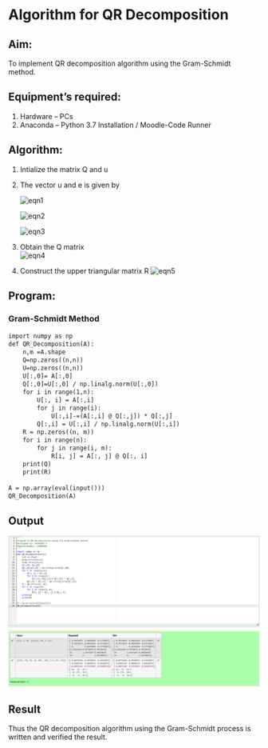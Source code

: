 # Algorithm for QR Decomposition
## Aim:
To implement QR decomposition algorithm using the Gram-Schmidt method.
## Equipment’s required:
1.	Hardware – PCs
2.	Anaconda – Python 3.7 Installation / Moodle-Code Runner
## Algorithm:
1.	Intialize the matrix Q and u
2.	The vector u and e is given by

    ![eqn1](./ex4.jpg)

    ![eqn2](./ex6.jpg)

    ![eqn3](./ex3.jpg)

3.	Obtain the Q matrix   
    ![eqn4](./ex1.jpg)
4.	Construct the upper triangular matrix R
    ![eqn5](./ex2.jpg)



## Program:
### Gram-Schmidt Method
```
import numpy as np
def QR_Decomposition(A):
    n,m =A.shape 
    Q=np.zeros((n,n))
    U=np.zeros((n,n))
    U[:,0]= A[:,0]
    Q[:,0]=U[:,0] / np.linalg.norm(U[:,0])
    for i in range(1,n):
        U[:, i] = A[:,i]
        for j in range(i):
            U[:,i]-=(A[:,i] @ Q[:,j]) * Q[:,j]
        Q[:,i] = U[:,i] / np.linalg.norm(U[:,i])
    R = np.zeros((n, m))
    for i in range(n):
        for j in range(i, m):
            R[i, j] = A[:, j] @ Q[:, i]
    print(Q)
    print(R)

A = np.array(eval(input()))
QR_Decomposition(A)
```

## Output

![Alt text](output.png)


## Result
Thus the QR decomposition algorithm using the Gram-Schmidt process is written and verified the result.